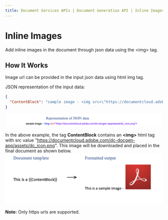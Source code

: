 ```yaml
---
title: Document Services APIs | Document Generation API | Inline Images
---
```

# Inline Images

Add inline images in the document through json data using the <img\> tag.

## How It Works

Image url can be provided in the input json data using html img tag. 

JSON representation of the input data:

```json
{
  "ContentBlock": "sample image - <img src=\"https://documentcloud.adobe.com/dc-docgen-app/assets/dc_icon.png\">"
}
```
![Representation of sample json data](src/pages/3.0.0/images/inlineImageJson.png)

In the above example, the tag <b>ContentBlock</b> contains an <b><img\></b> html tag with src value "https://documentcloud.adobe.com/dc-docgen-app/assets/dc_icon.png". This image will be downloaded and placed in the final document as shown below.
![Adding inline image in the document through json data using image <img\> tag](src/pages/3.0.0/images/inlineImage.png)

<b>Note:</b> Only https urls are supported.
